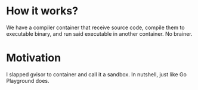 # How it works?
We have a compiler container that receive source code, compile them to executable binary, and run said executable in another container. No brainer.

# Motivation
I slapped gvisor to container and call it a sandbox. In nutshell, just like Go Playground does. 
